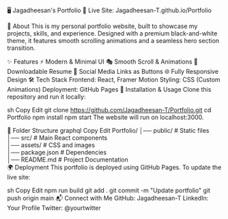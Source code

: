 🖥️ Jagadheesan's Portfolio
🚀 Live Site: Jagadheesan-T.github.io/Portfolio

📌 About
This is my personal portfolio website, built to showcase my projects, skills, and experience. Designed with a premium black-and-white theme, it features smooth scrolling animations and a seamless hero section transition.

✨ Features
⚡ Modern & Minimal UI
🎭 Smooth Scroll & Animations
📜 Downloadable Resume
🔗 Social Media Links as Buttons
🌐 Fully Responsive Design
🛠️ Tech Stack
Frontend: React, Framer Motion
Styling: CSS (Custom Animations)
Deployment: GitHub Pages
🚀 Installation & Usage
Clone this repository and run it locally:

sh
Copy
Edit
git clone https://github.com/Jagadheesan-T/Portfolio.git
cd Portfolio
npm install
npm start
The website will run on localhost:3000.

📂 Folder Structure
graphql
Copy
Edit
Portfolio/
│── public/        # Static files  
│── src/           # Main React components  
│── assets/        # CSS and images  
│── package.json   # Dependencies  
│── README.md      # Project Documentation  
🌍 Deployment
This portfolio is deployed using GitHub Pages. To update the live site:

sh
Copy
Edit
npm run build
git add .
git commit -m "Update portfolio"
git push origin main
📬 Connect with Me
GitHub: Jagadheesan-T
LinkedIn: Your Profile
Twitter: @yourtwitter
